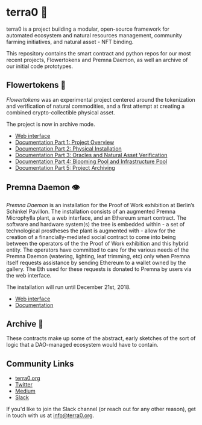 # terra0 🌲
terra0 is a project building a modular, open-source framework for automated ecosystem and natural resources management, community farming initiatives, and natural asset - NFT binding.   

This repository contains the smart contract and python repos for our most recent projects, Flowertokens and Premna Daemon, as well an archive of our initial code prototypes.

## Flowertokens 💮 </br>
*Flowertokens* was an experimental project centered around the tokenization and verification of natural commodities, and a first attempt at creating a combined crypto-collectible physical asset.

The project is now in archive mode.

- [Web interface](https://flowertokens.terra0.org/)</br>
- [Documentation Part 1: Project Overview](https://medium.com/@terra0/everything-you-wanted-to-know-about-flowertokens-but-were-afraid-to-ask-part-1-general-concept-ea50427b718b)</br>
- [Documentation Part 2: Physical Installation](https://medium.com/@terra0/everything-you-wanted-to-know-about-flowertokens-but-were-afraid-to-ask-part-2-physical-12e9fc611b7)</br>
- [Documentation Part 3: Oracles and Natural Asset Verification](https://medium.com/@terra0/everything-you-wanted-to-know-about-flowertokens-but-were-afraid-to-ask-part-3-the-oracle-and-c301091b19d1)</br>
- [Documentation Part 4: Blooming Pool and Infrastructure Pool](https://medium.com/@terra0/everything-you-wanted-to-know-about-flowertokens-but-were-afraid-to-ask-part-4-blooming-and-96e9de024767)</br>
- [Documentation Part 5: Project Archiving](https://medium.com/@terra0/when-bloom-the-end-of-flowertokens-project-archiving-and-the-end-of-trading-47d5bf1d379a)

## Premna Daemon 👁️ </br>
*Premna Daemon* is an installation for the Proof of Work exhibition at Berlin’s Schinkel Pavillon. The installation consists of an augmented Premna Microphylla plant, a web interface, and an Ethereum smart contract. The software and hardware system(s) the tree is embedded within - a set of technological prostheses the plant is augmented with - allow for the creation of a financially-mediated social contract to come into being between the operators of the the Proof of Work exhibition and this hybrid entity. The operators have committed to care for the various needs of the Premna Daemon (watering, lighting, leaf trimming, etc) only when Premna itself requests assistance by sending Ethereum to a wallet owned by the gallery. The Eth used for these requests is donated to Premna by users via the web interface.

The installation will run until December 21st, 2018.

- [Web interface](https://premna.terra0.org/)</br>
- [Documentation](https://medium.com/@terra0/premna-daemon-an-introduction-via-a-history-of-autonomy-in-the-cryptosphere-3cee15e92fe2)</br>

## Archive 📒 </br>
These contracts make up some of the abstract, early sketches of the sort of logic that a DAO-managed ecosystem would have to contain.  

## Community Links </br>
- [terra0.org](https://terra0.org/)
- [Twitter](https://twitter.com/_terra0)
- [Medium](https://medium.com/@terra0)
- [Slack](https://terra0.slack.com/home)


If you'd like to join the Slack channel (or reach out for any other reason), get in touch with us at info@terra0.org. 
